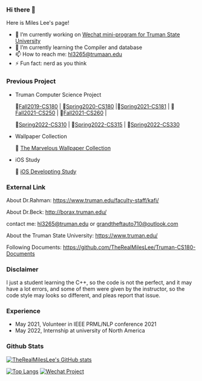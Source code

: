### Hi there 👋

Here is Miles Lee's page!

- 🔭 I’m currently working on [Wechat mini-program for Truman State University](https://github.com/TheRealMilesLee/WechatDeveloper)
- 🌱 I’m currently learning the Compiler and database
- 📫 How to reach me: hl3265@trumaan.edu
- ⚡ Fun fact: nerd as you think

### Previous Project
  - Truman Computer Science Project
  
    📎[Fall2019-CS180](https://github.com/TheRealMilesLee/Truman-CS180-Course)  |  📎[Spring2020-CS180](https://github.com/TheRealMilesLee/Spring2020-CS180) |📎[Spring2021-CS181](https://github.com/TheRealMilesLee/Spring2021-CS181) | 📎[Fall2021-CS250](https://github.com/TheRealMilesLee/CS-250) | 📎[Fall2021-CS260](https://github.com/TheRealMilesLee/CS-260) | 
    
    📎[Spring2022-CS310](https://github.com/TheRealMilesLee/CS-310) | 📎[Spring2022-CS315](https://github.com/TheRealMilesLee/CS-315) | 📎[Spring2022-CS330](https://github.com/TheRealMilesLee/CS-330)
  - Wallpaper Collection
  
    🌈 [The Marvelous Wallpaper Collection](https://github.com/TheRealMilesLee/The-Wallpaper-Collection)
  - iOS Study
  
    📱 [iOS Developting Study](https://github.com/TheRealMilesLee/iOS-Developing-Study)
### External Link

About Dr.Rahman: https://www.truman.edu/faculty-staff/kafi/

About Dr.Beck: http://borax.truman.edu/

contact me: hl3265@truman.edu or grandtheftauto710@outlook.com

About the Truman State University: https://www.truman.edu/

Following Documents: https://github.com/TheRealMilesLee/Truman-CS180-Documents

### Disclaimer
I just a student learning the C++, so the code is not the perfect, and it may have a lot errors, and some of them were given by the instructor, so the code style may looks so different, and pleas report that issue.

### Experience
- May 2021, Volunteer in  IEEE PRML/NLP conference 2021
- May 2022, Internship at university of North America

### Github Stats
[![TheRealMilesLee's GitHub stats](https://github-readme-stats.vercel.app/api?username=TheRealMilesLee&show_icons=true&theme=radical)](https://github.com/anuraghazra/github-readme-stats) 

[![Top Langs](https://github-readme-stats.vercel.app/api/top-langs/?username=TheRealMilesLee&theme=radical)](https://github.com/anuraghazra/github-readme-stats) [![Wechat Project](https://github-readme-stats.vercel.app/api/pin/?username=TheRealMilesLee&repo=WechatDeveloper&show_icons=true&theme=radical)](https://github.com/anuraghazra/github-readme-stats)
